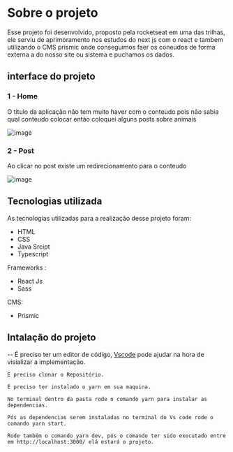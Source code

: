 # Sobre o projeto
Esse projeto foi desenvolvido, proposto pela rocketseat em uma das trilhas, ele serviu de aprimoramento nos estudos do next js com o react e tambem utilizando o CMS 
prismic onde conseguimos faer os coneudos de forma externa a do nosso site ou sistema e puchamos os dados.

## interface do projeto 

### 1 - Home

O titulo da aplicação não tem muito haver com o conteudo pois não sabia qual conteudo colocar então coloquei alguns posts sobre animais 

![image](https://user-images.githubusercontent.com/82763928/182145157-4803d6c5-2b9f-4aad-8932-287aab36dfad.png)


### 2 - Post

Ao clicar no post existe um redirecionamento para o conteudo 

![image](https://user-images.githubusercontent.com/82763928/182145685-16a01807-7b19-496b-b6d0-83a0d89c61be.png)


## Tecnologias utilizada

As tecnologias utilizadas para a realização desse projeto foram:

- HTML
- CSS
- Java Srcipt
- Typescript



Frameworks :

- React Js
- Sass

CMS:

- Prismic

## Intalação do projeto

-- É preciso ter um editor de código, [Vscode](https://code.visualstudio.com/) pode ajudar na hora de visializar a implementação.
 
 ````
 É preciso clonar o Repositório.
 
 É preciso ter instalado o yarn em sua maquina.
 
 No terminal dentro da pasta rode o comando yarn para instalar as dependencias.
 
 Pós as dependencias serem instaladas no terminal do Vs code rode o comando yarn start.
 
 Rode também o comando yarn dev, pós o comando ter sido executado entre em http://localhost:3000/ elá estará o projeto. 
  

 ````
